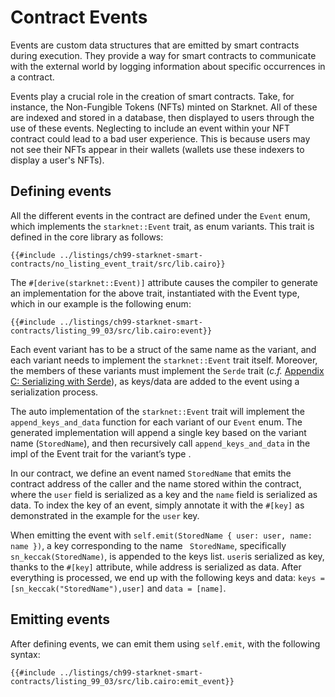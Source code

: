 # Contract Events

Events are custom data structures that are emitted by smart contracts during execution.
They provide a way for smart contracts to communicate with the external world by logging information
about specific occurrences in a contract.

Events play a crucial role in the creation of smart contracts. Take, for instance, the Non-Fungible Tokens (NFTs) minted on Starknet. All of these are indexed and stored in a database, then displayed to users through the use of these events. Neglecting to include an event within your NFT contract could lead to a bad user experience. This is because users may not see their NFTs appear in their wallets (wallets use these indexers to display a user's NFTs).

## Defining events

All the different events in the contract are defined under the `Event` enum, which implements the `starknet::Event` trait, as enum variants. This trait is defined in the core library as follows:

```rust,noplayground
{{#include ../listings/ch99-starknet-smart-contracts/no_listing_event_trait/src/lib.cairo}}
```

The `#[derive(starknet::Event)]` attribute causes the compiler to generate an implementation for the above trait,
instantiated with the Event type, which in our example is the following enum:

```rust,noplayground
{{#include ../listings/ch99-starknet-smart-contracts/listing_99_03/src/lib.cairo:event}}
```

Each event variant has to be a struct of the same name as the variant, and each variant needs to implement the `starknet::Event` trait itself.
Moreover, the members of these variants must implement the `Serde` trait (_c.f._ [Appendix C: Serializing with Serde](./appendix-03-derivable-traits.html#serializing-with-serde)), as keys/data are added to the event using a serialization process.

The auto implementation of the `starknet::Event` trait will implement the `append_keys_and_data` function for each variant of our `Event` enum. The generated implementation will append a single key based on the variant name (`StoredName`), and then recursively call `append_keys_and_data` in the impl of the Event trait for the variant’s type .

In our contract, we define an event named `StoredName` that emits the contract address of the caller and the name stored within the contract, where the `user` field is serialized as a key and the `name` field is serialized as data.
To index the key of an event, simply annotate it with the `#[key]` as demonstrated in the example for the `user` key.

When emitting the event with `self.emit(StoredName { user: user, name: name })`, a key corresponding to the name ` StoredName`, specifically `sn_keccak(StoredName)`, is appended to the keys list. `user`is serialized as key, thanks to the `#[key]` attribute, while address is serialized as data. After everything is processed, we end up with the following keys and data: `keys = [sn_keccak("StoredName"),user]` and `data = [name]`.

## Emitting events

After defining events, we can emit them using `self.emit`, with the following syntax:

```rust,noplayground
{{#include ../listings/ch99-starknet-smart-contracts/listing_99_03/src/lib.cairo:emit_event}}
```
